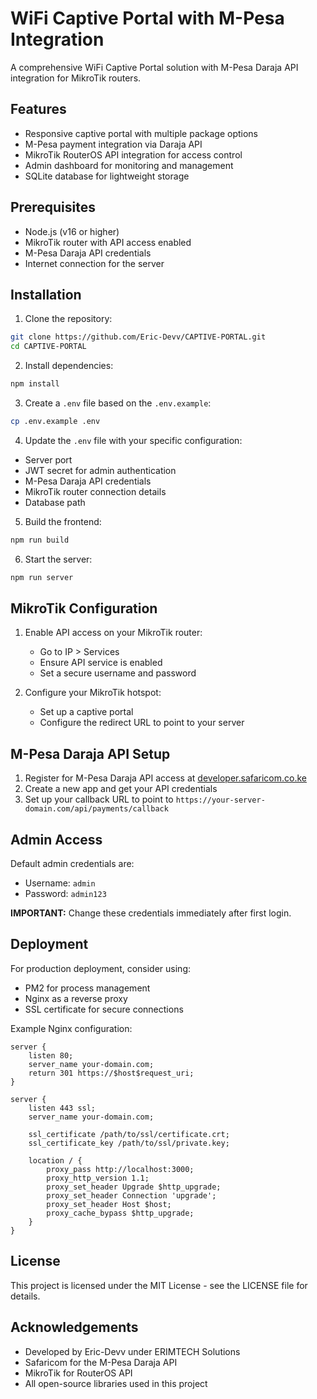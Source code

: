 # WiFi Captive Portal with M-Pesa Integration

A comprehensive WiFi Captive Portal solution with M-Pesa Daraja API integration for MikroTik routers.

## Features

- Responsive captive portal with multiple package options
- M-Pesa payment integration via Daraja API
- MikroTik RouterOS API integration for access control
- Admin dashboard for monitoring and management
- SQLite database for lightweight storage

## Prerequisites

- Node.js (v16 or higher)
- MikroTik router with API access enabled
- M-Pesa Daraja API credentials
- Internet connection for the server

## Installation

1. Clone the repository:

```bash
git clone https://github.com/Eric-Devv/CAPTIVE-PORTAL.git
cd CAPTIVE-PORTAL
```

2. Install dependencies:

```bash
npm install
```

3. Create a `.env` file based on the `.env.example`:

```bash
cp .env.example .env
```

4. Update the `.env` file with your specific configuration:

- Server port
- JWT secret for admin authentication
- M-Pesa Daraja API credentials
- MikroTik router connection details
- Database path

5. Build the frontend:

```bash
npm run build
```

6. Start the server:

```bash
npm run server
```

## MikroTik Configuration

1. Enable API access on your MikroTik router:
   - Go to IP > Services
   - Ensure API service is enabled
   - Set a secure username and password

2. Configure your MikroTik hotspot:
   - Set up a captive portal
   - Configure the redirect URL to point to your server

## M-Pesa Daraja API Setup

1. Register for M-Pesa Daraja API access at [developer.safaricom.co.ke](https://developer.safaricom.co.ke)
2. Create a new app and get your API credentials
3. Set up your callback URL to point to `https://your-server-domain.com/api/payments/callback`

## Admin Access

Default admin credentials are:
- Username: `admin`
- Password: `admin123`

**IMPORTANT:** Change these credentials immediately after first login.

## Deployment

For production deployment, consider using:

- PM2 for process management
- Nginx as a reverse proxy
- SSL certificate for secure connections

Example Nginx configuration:

```nginx
server {
    listen 80;
    server_name your-domain.com;
    return 301 https://$host$request_uri;
}

server {
    listen 443 ssl;
    server_name your-domain.com;

    ssl_certificate /path/to/ssl/certificate.crt;
    ssl_certificate_key /path/to/ssl/private.key;

    location / {
        proxy_pass http://localhost:3000;
        proxy_http_version 1.1;
        proxy_set_header Upgrade $http_upgrade;
        proxy_set_header Connection 'upgrade';
        proxy_set_header Host $host;
        proxy_cache_bypass $http_upgrade;
    }
}
```

## License

This project is licensed under the MIT License - see the LICENSE file for details.

## Acknowledgements

- Developed by Eric-Devv under ERIMTECH Solutions
- Safaricom for the M-Pesa Daraja API
- MikroTik for RouterOS API
- All open-source libraries used in this project